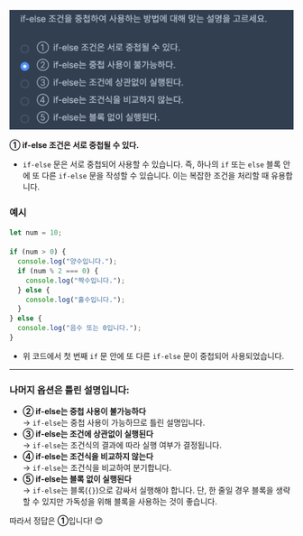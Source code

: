 ![Screenshot 2025-01-27 at 9.44.14 AM.png](../../images/Screenshot%202025-01-27%20at%209.44.14%20AM.png)

**① if-else 조건은 서로 중첩될 수 있다.**

- `if-else` 문은 서로 중첩되어 사용할 수 있습니다. 즉, 하나의 `if` 또는 `else` 블록 안에 또 다른 `if-else` 문을 작성할 수 있습니다. 이는 복잡한 조건을 처리할 때 유용합니다.

### 예시

```javascript
let num = 10;

if (num > 0) {
  console.log("양수입니다.");
  if (num % 2 === 0) {
    console.log("짝수입니다.");
  } else {
    console.log("홀수입니다.");
  }
} else {
  console.log("음수 또는 0입니다.");
}
```

- 위 코드에서 첫 번째 `if` 문 안에 또 다른 `if-else` 문이 중첩되어 사용되었습니다.

---

### 나머지 옵션은 틀린 설명입니다:

- **② if-else는 중첩 사용이 불가능하다**  
  → `if-else`는 중첩 사용이 가능하므로 틀린 설명입니다.
- **③ if-else는 조건에 상관없이 실행된다**  
  → `if-else`는 조건식의 결과에 따라 실행 여부가 결정됩니다.
- **④ if-else는 조건식을 비교하지 않는다**  
  → `if-else`는 조건식을 비교하여 분기합니다.
- **⑤ if-else는 블록 없이 실행된다**  
  → `if-else`는 블록(`{}`)으로 감싸서 실행해야 합니다. 단, 한 줄일 경우 블록을 생략할 수 있지만 가독성을 위해 블록을 사용하는 것이 좋습니다.

따라서 정답은 **①**입니다! 😊
